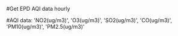 #Get EPD AQI data hourly

#AQI data: 'NO2(ug/m3)', 'O3(ug/m3)', 'SO2(ug/m3)', 'CO(ug/m3)', 'PM10(ug/m3)', 'PM2.5(ug/m3)'

